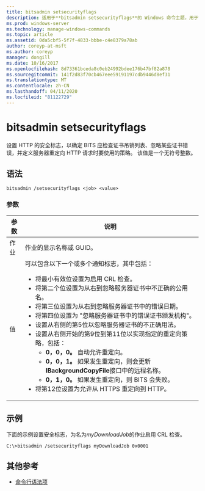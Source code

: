 ```yaml
---
title: bitsadmin setsecurityflags
description: 适用于**bitsadmin setsecurityflags**的 Windows 命令主题，用于设置 HTTP 的安全标志，以确定 BITS 应检查证书吊销列表、忽略某些证书错误，并定义服务器重定向 HTTP 请求时要使用的策略。
ms.prod: windows-server
ms.technology: manage-windows-commands
ms.topic: article
ms.assetid: 0da5cbf5-5f7f-4833-bbbe-c4e8379a78ab
author: coreyp-at-msft
ms.author: coreyp
manager: dongill
ms.date: 10/16/2017
ms.openlocfilehash: 8d73361bceda8c0eb24992bdee176b47bf82a878
ms.sourcegitcommit: 141f2d83f70cb467eee59191197cdb9446d8ef31
ms.translationtype: MT
ms.contentlocale: zh-CN
ms.lasthandoff: 04/11/2020
ms.locfileid: "81122729"
---
```

# <a name="bitsadmin-setsecurityflags"></a>bitsadmin setsecurityflags

设置 HTTP 的安全标志，以确定 BITS 应检查证书吊销列表、忽略某些证书错误，并定义服务器重定向 HTTP 请求时要使用的策略。 该值是一个无符号整数。

## <a name="syntax"></a>语法

```
bitsadmin /setsecurityflags <job> <value>
```

### <a name="parameters"></a>参数

| 参数 | 说明 |
| -------------- | -------------- |
| 作业 | 作业的显示名称或 GUID。 |
| 值 | 可以包含以下一个或多个通知标志，其中包括：<ul><li>将最小有效位设置为启用 CRL 检查。</li><li>将第二个位设置为从右到忽略服务器证书中不正确的公用名。</li><li>将第三位设置为从右到忽略服务器证书中的错误日期。</li><li>将第四位设置为 "忽略服务器证书中的错误证书颁发机构"。</li><li>设置从右侧的第5位以忽略服务器证书的不正确用法。</li><li>设置从右侧开始的第9位到第11位以实现指定的重定向策略，包括：<ul><li>**0，0，0。** 自动允许重定向。</li><li>**0，0，1。** 如果发生重定向，则会更新**IBackgroundCopyFile**接口中的远程名称。</li><li>**0，1，0。** 如果发生重定向，则 BITS 会失败。</li></ul></li><li>将第12位设置为允许从 HTTPS 重定向到 HTTP。</li></ul> |

## <a name="examples"></a>示例

下面的示例设置安全标志，为名为*myDownloadJob*的作业启用 CRL 检查。

```
C:\>bitsadmin /setsecurityflags myDownloadJob 0x0001
```

## <a name="additional-references"></a>其他参考

- [命令行语法项](command-line-syntax-key.md)